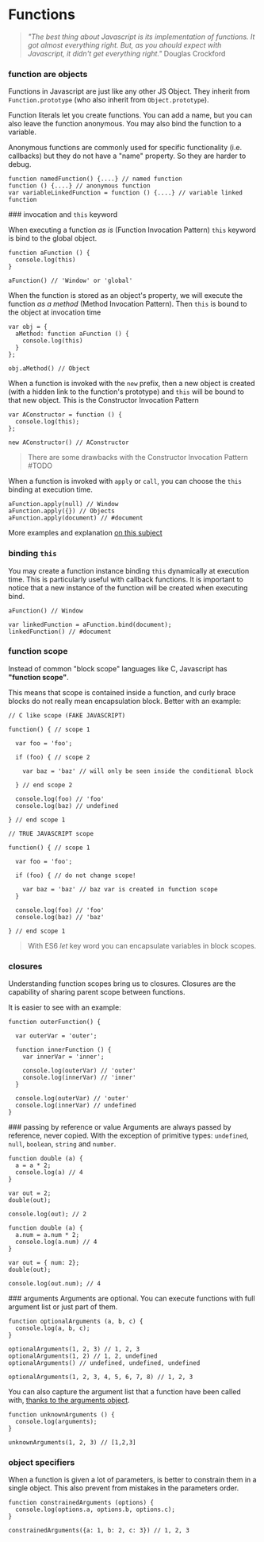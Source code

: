 # Functions

> _"The best thing about Javascript is its implementation of functions. It got almost everything right. But, as you ahould expect with Javascript, it didn't get everything right."_ Douglas Crockford

### function are objects

Functions in Javascript are just like any other JS Object. They inherit from `Function.prototype` (who also inherit from `Object.prototype`).

Function literals let you create functions. You can add a name, but you can also leave the function anonymous. You may also bind the function to a variable.

Anonymous functions are commonly used for specific functionality (i.e. callbacks) but they do not have a "name" property. So they are harder to debug.

```
function namedFunction() {....} // named function
function () {....} // anonymous function
var variableLinkedFunction = function () {....} // variable linked function
```

### invocation and `this` keyword

When executing a function _as is_ (Function Invocation Pattern) `this` keyword is bind to the global object.

```
function aFunction () {
  console.log(this)
}

aFunction() // 'Window' or 'global'
```

When the function is stored as an object's property, we will execute the function _as a method_ (Method Invocation Pattern). Then `this` is bound to the object at invocation time

```
var obj = {
  aMethod: function aFunction () {
    console.log(this)
  }
};

obj.aMethod() // Object
```

When a function is invoked with the `new` prefix, then a new object is created (with a hidden link to the function's prototype) and `this` will be bound to that new object. This is the Constructor Invocation Pattern

```
var AConstructor = function () {
  console.log(this);
};

new AConstructor() // AConstructor
```

> There are some drawbacks with the Constructor Invocation Pattern #TODO

When a function is invoked with `apply` or `call`, you can choose the `this` binding at execution time.

```
aFunction.apply(null) // Window
aFunction.apply({}) // Objects
aFunction.apply(document) // #document
```

More examples and explanation [on this subject](http://blog.amatiasq.com/2012/01/javascript-conceptos-basicos-this-call-y-apply/)

### binding `this`

You may create a function instance binding `this` dynamically at execution time. This is particularly useful with callback functions. It is important to notice that a new instance of the function will be created when executing bind.

```
aFunction() // Window

var linkedFunction = aFunction.bind(document);
linkedFunction() // #document
```

### function scope

Instead of common "block scope" languages like C, Javascript has **"function scope"**.

This means that scope is contained inside a function, and curly brace blocks do not really mean encapsulation block. Better with an example:

```
// C like scope (FAKE JAVASCRIPT)

function() { // scope 1

  var foo = 'foo';

  if (foo) { // scope 2

    var baz = 'baz' // will only be seen inside the conditional block

  } // end scope 2

  console.log(foo) // 'foo'
  console.log(baz) // undefined

} // end scope 1
```

```
// TRUE JAVASCRIPT scope

function() { // scope 1

  var foo = 'foo';

  if (foo) { // do not change scope!

    var baz = 'baz' // baz var is created in function scope
  }

  console.log(foo) // 'foo'
  console.log(baz) // 'baz'

} // end scope 1
```

> With ES6 _let_ key word you can encapsulate variables in block scopes.

### closures
Understanding function scopes bring us to closures. Closures are the capability of sharing parent scope between functions.

It is easier to see with an example:
```
function outerFunction() {

  var outerVar = 'outer';

  function innerFunction () {
    var innerVar = 'inner';

    console.log(outerVar) // 'outer'
    console.log(innerVar) // 'inner'
  }

  console.log(outerVar) // 'outer'
  console.log(innerVar) // undefined
}
```

### passing by reference or value
Arguments are always passed by reference, never copied. With the exception of primitive types: `undefined`, `null`, `boolean`, `string` and `number`.

```
function double (a) {
  a = a * 2;
  console.log(a) // 4
}

var out = 2;
double(out);

console.log(out); // 2
```

```
function double (a) {
  a.num = a.num * 2;
  console.log(a.num) // 4
}

var out = { num: 2};
double(out);

console.log(out.num); // 4
```

### arguments
Arguments are optional. You can execute functions with full argument list or just part of them.

```
function optionalArguments (a, b, c) {
  console.log(a, b, c);
}

optionalArguments(1, 2, 3) // 1, 2, 3
optionalArguments(1, 2) // 1, 2, undefined
optionalArguments() // undefined, undefined, undefined

optionalArguments(1, 2, 3, 4, 5, 6, 7, 8) // 1, 2, 3
```

You can also capture the argument list that a function have been called with, [thanks to the arguments object](https://developer.mozilla.org/es/docs/Web/JavaScript/Referencia/Funciones/arguments).

```
function unknownArguments () {
  console.log(arguments);
}

unknownArguments(1, 2, 3) // [1,2,3]
```

### object specifiers
When a function is given a lot of parameters, is better to constrain them in a single object. This also prevent from mistakes in the parameters order.

```
function constrainedArguments (options) {
  console.log(options.a, options.b, options.c);
}

constrainedArguments({a: 1, b: 2, c: 3}) // 1, 2, 3
```
